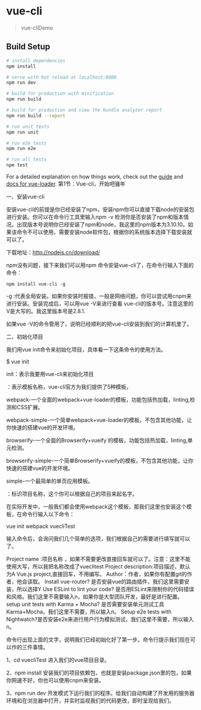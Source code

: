 # vue-cli

> vue-cliDemo

## Build Setup

``` bash
# install dependencies
npm install

# serve with hot reload at localhost:8080
npm run dev

# build for production with minification
npm run build

# build for production and view the bundle analyzer report
npm run build --report

# run unit tests
npm run unit

# run e2e tests
npm run e2e

# run all tests
npm test
```

For a detailed explanation on how things work, check out the [guide](http://vuejs-templates.github.io/webpack/) and [docs for vue-loader](http://vuejs.github.io/vue-loader).
第1节：Vue-cli，开始吧骚年

一、安装vue-cli

安装vue-cli的前提是你已经安装了npm，安装npm你可以直接下载node的安装包进行安装。你可以在命令行工具里输入npm -v  检测你是否安装了npm和版本情况。出现版本号说明你已经安装了npm和node，我这里的npm版本为3.10.10。如果该命令不可以使用，需要安装node软件包，根据你的系统版本选择下载安装就可以了。

下载地址：http://nodejs.cn/download/

npm没有问题，接下来我们可以用npm 命令安装vue-cli了，在命令行输入下面的命令：

	npm install vue-cli -g

-g :代表全局安装。如果你安装时报错，一般是网络问题，你可以尝试用cnpm来进行安装。安装完成后，可以用vue -V来进行查看 vue-cli的版本号。注意这里的V是大写的。我这里版本号是2.8.1.

如果vue -V的命令管用了，说明已经顺利的把vue-cli安装到我们的计算机里了。

二、初始化项目

我们用vue init命令来初始化项目，具体看一下这条命令的使用方法。

$ vue init <template-name> <project-name>

init：表示我要用vue-cli来初始化项目

<template-name>：表示模板名称，vue-cli官方为我们提供了5种模板，

webpack-一个全面的webpack+vue-loader的模板，功能包括热加载，linting,检测和CSS扩展。

webpack-simple-一个简单webpack+vue-loader的模板，不包含其他功能，让你快速的搭建vue的开发环境。

browserify-一个全面的Browserify+vueify 的模板，功能包括热加载，linting,单元检测。

browserify-simple-一个简单Browserify+vueify的模板，不包含其他功能，让你快速的搭建vue的开发环境。

simple-一个最简单的单页应用模板。

<project-name>：标识项目名称，这个你可以根据自己的项目来起名字。

在实际开发中，一般我们都会使用webpack这个模板，那我们这里也安装这个模板，在命令行输入以下命令：

vue init webpack vuecliTest

输入命令后，会询问我们几个简单的选项，我们根据自己的需要进行填写就可以了。

Project name :项目名称 ，如果不需要更改直接回车就可以了。注意：这里不能使用大写，所以我把名称改成了vueclitest
Project description:项目描述，默认为A Vue.js project,直接回车，不用编写。
Author：作者，如果你有配置git的作者，他会读取。
Install  vue-router? 是否安装vue的路由插件，我们这里需要安装，所以选择Y
Use ESLint to lint your code? 是否用ESLint来限制你的代码错误和风格。我们这里不需要输入n，如果你是大型团队开发，最好是进行配置。
setup unit tests with  Karma + Mocha? 是否需要安装单元测试工具Karma+Mocha，我们这里不需要，所以输入n。
Setup e2e tests with Nightwatch?是否安装e2e来进行用户行为模拟测试，我们这里不需要，所以输入n。

命令行出现上面的文字，说明我们已经初始化好了第一步。命令行提示我们现在可以作的三件事情。

1、cd vuecliTest  进入我们的vue项目目录。

2、npm install  安装我们的项目依赖包，也就是安装package.json里的包，如果你网速不好，你也可以使用cnpm来安装。

3、npm run dev 开发模式下运行我们的程序。给我们自动构建了开发用的服务器环境和在浏览器中打开，并实时监视我们的代码更改，即时呈现给我们。

